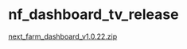 # nf_dashboard_tv_release







[next_farm_dashboard_v1.0.22.zip](https://github.com/user-attachments/files/16249781/next_farm_dashboard_v1.0.22.zip)
